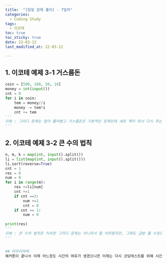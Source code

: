 ```yaml
---
title:  "[일일 문제 풀이] - 7일차"
categories:
  - Coding Study
tags:
  - 이코테
toc: true
toc_sticky: true 
date: 22-03-12
last_modified_at: 22-03-12

---
```

## 1. 이코테 예제 3-1 거스름돈
```python
coin = [500, 100, 50, 10]
money = int(input())
cnt = 0
for i in coin:
    tem = money//i
    money -= tem*i
    cnt += tem
'''
리뷰 : 그리디 문제는 많이 풀어봤고 거스름돈은 기본적인 문제인데 새로 책이 와서 다시 푸는거라 수월하게 풀렸다!
'''
```
<!-- <details>
<summary>문제 출처</summary>
<div markdown="1">       

[1654번](https://www.acmicpc.net/problem/1654)

</div>
</details>
 -->
## 2. 이코테 예제 3-2 큰 수의 법칙
```python
n, m, k = map(int, input().split())
li = list(map(int, input().split()))
li.sort(reverse=True)
cnt = 1
res = 0
num = 0
for i in range(m):
    res +=li[num]
    cnt +=1
    if cnt ==3:
        num +=1
        cnt = 0
    if cnt == 1:
        num = 0
    
print(res)
'''
리뷰 : 큰 수의 법칙은 익숙한 그리디 문제는 아니라서 좀 어려웠지만, 그래도 금방 풀 수있었다!
'''


## 마무리하며
해커톤이 끝나서 이제 어느정도 시간의 여유가 생겼으니깐 이제는 다시 코딩테스트를 위해 시간을 투자해야겠다.
